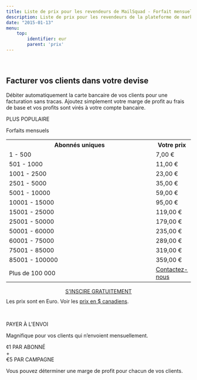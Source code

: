 ```yaml
---
title: Liste de prix pour les revendeurs de MailSquad - Forfait mensuel illimité ou paiement par envoi CAD
description: Liste de prix pour les revendeurs de la plateforme de marketing courriel en marque blanche MailSquad.
date: "2015-01-13"
menu:
    top:
        identifier: eur
        parent: 'prix'
---
```

<section class="price-2" style="padding-top:20px;">
        <div class="container">
            <div class="row">
                <div class="col-sm-12 ">
                    <h1>Facturer vos clients dans votre devise</h1>
                    <p class="lead">Débiter automatiquement la carte bancaire de vos clients pour une facturation sans tracas. Ajoutez simplement votre marge de profit au frais de base et vos profits sont virés à votre compte bancaire.</p>
                </div>
            </div>
        </div>
        <div class="container pricing">
            <div class="plans">
                <div class="plan">
                    <div class="top"><p>PLUS POPULAIRE</p></div>
                    <div class="title">
                        Forfaits mensuels
                        <table class="pricing-table">
                                <col width="80%">
                                <col width="20%">
                                <tr>
                                    <th>Abonnés uniques</th>
                                    <th>Votre prix</th>
                                </tr>
                                <tr>
                                    <td>1 - 500</td>
                                    <td>7,00 &euro;</td>
                                </tr>
                                <tr>
                                    <td>501 - 1000</td>
                                    <td>11,00 &euro;</td>
                                </tr>
                                <tr>
                                    <td>1001 - 2500</td>
                                    <td>23,00 &euro;</td>
                                </tr>
                                <tr>
                                    <td>2501 - 5000</td>
                                    <td>35,00 &euro;</td>
                                </tr>
                                <tr>
                                    <td>5001 - 10000</td>
                                    <td>59,00 &euro;</td>
                                </tr>
                                <tr>
                                    <td>10001 - 15000</td>
                                    <td>95,00 &euro;</td>
                                </tr>
                                <tr>
                                    <td>15001 - 25000</td>
                                    <td>119,00 &euro;</td>
                                </tr>
                                <tr>
                                    <td>25001 - 50000</td>
                                    <td>179,00 &euro;</td>
                                </tr>
                                <tr>
                                    <td>50001 - 60000</td>
                                    <td>235,00 &euro;</td>
                                </tr>
                                <tr>
                                    <td>60001 - 75000</td>
                                    <td>289,00 &euro;</td>
                                </tr>
                                <tr>
                                    <td>75001 - 85000</td>
                                    <td>319,00 &euro;</td>
                                </tr>
                                <tr>
                                    <td>85001 - 100000</td>
                                    <td>359,00 &euro;</td>
                                </tr>
                                 <tr>
                                    <td>Plus de 100 000</td>
                                    <td colspan="3"><a href="/fr/contact/">Contactez-nous</a></td>
                                </tr>             
                            </table>
                            <div class="btns" style="margin-top: 15px;text-align:center;">
                                <a class="btn btn-primary" href="https://app.mailsquad.com/login/signup?lang=fr">
                                    <span>S'INSCIRE GRATUITEMENT</span>
                                </a>
                            </div>
                    </div>
                    <div style="margin-top:10px">Les prix sont en Euro. Voir les <a href="/fr/prix/cad/">prix en $ canadiens</a>.</div>
                </div>
                <div class="plan">
                    <div class="top"><p>&nbsp;</p></div>
                    <div class="title">
                        PAYER À L'ENVOI
                        <p>Magnifique pour vos clients qui n’envoient mensuellement.</p>
                        <div class="price">
                            <div class="persubscriber">
                                <span class="currency">&cent;</span>1
                                <span class="period">PAR ABONNÉ</span>
                            </div>
                            <div style="width:10%;">+</div>
                            <div class="percampaign">
                                <span class="currency">&euro;</span>5
                                <span class="period">PAR CAMPAGNE</span>
                            </div>
                        </div>
                        <p>Vous pouvez déterminer une marge de profit pour chacun de vos clients.</p>
                    </div>
                </div>
            </div>
        </div>
    </section>